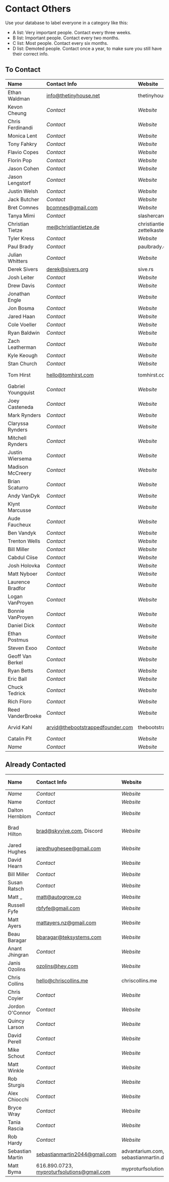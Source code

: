 # Contact Others

Use your database to label everyone in a category like this:

- A list: Very important people. Contact every three weeks.
- B list: Important people. Contact every two months.
- C list: Most people. Contact every six months.
- D list: Demoted people. Contact once a year, to make sure you still have their correct info.

## To Contact

| Name | Contact Info | Website | Location | List |
| :-- | :-- | :-- | :-- | :-- |
| Ethan Waldman | info@thetinyhouse.net | thetinyhouse.net |  | _List_ |
| Kevon Cheung | _Contact_ | _Website_ | _Location_ | _List_ |
| Chris Ferdinandi | _Contact_ | _Website_ | _Location_ | _List_ |
| Monica Lent | _Contact_ | _Website_ | _Location_ | _List_ |
| Tony Fahkry | _Contact_ | _Website_ | _Location_ | _List_ |
| Flavio Copes | _Contact_ | _Website_ | _Location_ | _List_ |
| Florin Pop | _Contact_ | _Website_ | _Location_ | _List_ |
| Jason Cohen | _Contact_ | _Website_ | _Location_ | _List_ |
| Jason Lengstorf | _Contact_ | _Website_ | _Location_ | _List_ |
| Justin Welsh | _Contact_ | _Website_ | _Location_ | _List_ |
| Jack Butcher | _Contact_ | _Website_ | _Location_ | _List_ |
| Bret Comnes | bcomnes@gmail.com | _Website_ | _Location_ | _List_ |
| Tanya Mimi | _Contact_ | slashercareer.com |  | _List_ |
| Christian Tietze | me@christiantietze.de | christiantietze.de, zettelkasten.de | _Location_ | _List_ |
| Tyler Kress | _Contact_ | _Website_ | _Location_ | _List_ |
| Paul Brady | _Contact_ | paulbrady.dev | _Location_ | _List_ |
| Julian Whitters | _Contact_ | _Website_ | Wyoming, Michigan | _List_ |
| Derek Sivers | derek@sivers.org | sive.rs | _Location_ | _List_ |
| Josh Leiter | _Contact_ | _Website_ | _Location_ | _List_ |
| Drew Davis | _Contact_ | _Website_ | _Location_ | _List_ |
| Jonathan Engle | _Contact_ | _Website_ | _Location_ | _List_ |
| Jon Bosma | _Contact_ | _Website_ | _Location_ | _List_ |
| Jared Haan | _Contact_ | _Website_ | _Location_ | _List_ |
| Cole Voeller | _Contact_ | _Website_ | _Location_ | _List_ |
| Ryan Baldwin | _Contact_ | _Website_ | _Location_ | _List_ |
| Zach Leatherman | _Contact_ | _Website_ | _Location_ | _List_ |
| Kyle Keough | _Contact_ | _Website_ | _Location_ | _List_ |
| Stan Church | _Contact_ | _Website_ | _Location_ | _List_ |
| Tom Hirst | hello@tomhirst.com | tomhirst.com | Wakefield, UK | _List_ |
| Gabriel Youngquist | _Contact_ | _Website_ | _Location_ | _List_ |
| Joey Casteneda | _Contact_ | _Website_ | _Location_ | _List_ |
| Mark Rynders | _Contact_ | _Website_ | _Location_ | _List_ |
| Claryssa Rynders | _Contact_ | _Website_ | _Location_ | _List_ |
| Mitchell Rynders | _Contact_ | _Website_ | _Location_ | _List_ |
| Justin Wiersema | _Contact_ | _Website_ | _Location_ | _List_ |
| Madison McCreery | _Contact_ | _Website_ | _Location_ | _List_ |
| Brian Scaturro | _Contact_ | _Website_ | _Location_ | _List_ |
| Andy VanDyk | _Contact_ | _Website_ | _Location_ | _List_ |
| Klynt Marcusse | _Contact_ | _Website_ | _Location_ | _List_ |
| Aude Faucheux | _Contact_ | _Website_ | _Location_ | _List_ |
| Ben Vandyk | _Contact_ | _Website_ | _Location_ | _List_ |
| Trenton Wells | _Contact_ | _Website_ | _Location_ | _List_ |
| Bill Miller | _Contact_ | _Website_ | _Location_ | _List_ |
| Cabdul Ciise | _Contact_ | _Website_ | _Location_ | _List_ |
| Josh Holovka | _Contact_ | _Website_ | _Location_ | _List_ |
| Matt Nyboer | _Contact_ | _Website_ | _Location_ | _List_ |
| Laurence Bradfor | _Contact_ | _Website_ | _Location_ | _List_ |
| Logan VanProyen | _Contact_ | _Website_ | _Location_ | _List_ |
| Bonnie VanProyen | _Contact_ | _Website_ | _Location_ | _List_ |
| Daniel Dick | _Contact_ | _Website_ | _Location_ | _List_ |
| Ethan Postmus | _Contact_ | _Website_ | _Location_ | _List_ |
| Steven Exoo | _Contact_ | _Website_ | _Location_ | _List_ |
| Geoff Van Berkel | _Contact_ | _Website_ | _Location_ | _List_ |
| Ryan Betts | _Contact_ | _Website_ | _Location_ | _List_ |
| Eric Ball | _Contact_ | _Website_ | _Location_ | _List_ |
| Chuck Tedrick | _Contact_ | _Website_ | _Location_ | _List_ |
| Rich Floro | _Contact_ | _Website_ | _Location_ | _List_ |
| Reed VanderBroeke | _Contact_ | _Website_ | _Location_ | _List_ |
| Arvid Kahl | arvid@thebootstrappedfounder.com | thebootstrappedfounder.com | Düsseldorf, Germany | _List_ |
| Catalin Pit | _Contact_ | _Website_ | _Location_ | _List_ |
| _Name_ | _Contact_ | _Website_ | _Location_ | _List_ |

## Already Contacted

| Name | Contact Info | Website | Location | Last Contacted |
| :-- | :-- | :-- | :-- | --: |
| _Name_ | _Contact_ | _Website_ | _Location_ | _Date_ |
| Name | _Contact_ | _Website_ | _Location_ | _Date_ |
| Dalton Hernblom | _Contact_ | _Website_ | _Location_ | _Date_ |
| Brad Hilton | brad@skyvive.com, Discord | _Website_ | Salt Lake City, Utah | _Date_ |
| Jared Hughes | jaredhughesee@gmail.com | _Website_ | _Location_ | _Date_ |
| David Hearn | _Contact_ | _Website_ | _Location_ | _Date_ |
| Bill Miller | _Contact_ | _Website_ | _Location_ | _Date_ |
| Susan Ratsch | _Contact_ | _Website_ | _Location_ | _Date_ |
| Matt \_ | matt@autogrow.co | _Website_ | _Location_ | _Date_ |
| Russell Fyfe | rbfyfe@gmail.com | _Website_ | _Location_ | _Date_ |
| Matt Ayers | mattayers.nz@gmail.com | _Website_ | _Location_ | _Date_ |
| Beau Baragar | bbaragar@teksystems.com | _Website_ | _Location_ | _Date_ |
| Anant Jhingran | _Contact_ | _Website_ | _Location_ | _Date_ |
| Janis Ozolins | ozolins@hey.com | _Website_ | _Location_ | _Date_ |
| Chris Collins | hello@chriscollins.me | chriscollins.me | _Location_ | 02-08-2021 |
| Chris Coyier | _Contact_ | _Website_ | _Location_ | _Date_ |
| Jordon O'Connor | _Contact_ | _Website_ | _Location_ | _Date_ |
| Quincy Larson | _Contact_ | _Website_ | _Location_ | _Date_ |
| David Perell | _Contact_ | _Website_ | _Location_ | _Date_ |
| Mike Schout | _Contact_ | _Website_ | _Location_ | _Date_ |
| Matt Winkle | _Contact_ | _Website_ | _Location_ | _Date_ |
| Rob Sturgis | _Contact_ | _Website_ | _Location_ | _Date_ |
| Alex Chiocchi | _Contact_ | _Website_ | _Location_ | _Date_ |
| Bryce Wray | _Contact_ | _Website_ | _Location_ | _Date_ |
| Tania Rascia | _Contact_ | _Website_ | _Location_ | _Date_ |
| Rob Hardy | _Contact_ | _Website_ | _Location_ | _Date_ |
| Sebastian Martin | sebastianmartin2044@gmail.com | advantarium.com, sebastianmartin.dev | Munich, Germany | 02-23-2021 |
| Matt Byma | 616.890.0723, myproturfsolutions@gmail.com | myproturfsolutions.com | Walker, Michigan | 02-23-2021 |
